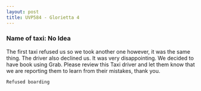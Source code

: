 ```yaml
---
layout: post
title: UVP584 - Glorietta 4
---
```


### Name of taxi: No Idea

The first taxi refused us so we took another one however, it was the same thing. The driver also declined us. It was very disappointing. We decided to have book using Grab. Please review this Taxi driver and let them know that we are reporting them to learn from their mistakes, thank you. 

```Refused boarding```
